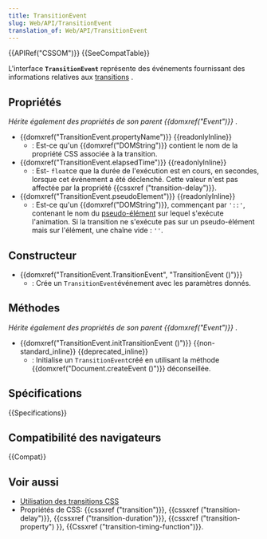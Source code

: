 ```yaml
---
title: TransitionEvent
slug: Web/API/TransitionEvent
translation_of: Web/API/TransitionEvent
---
```


{{APIRef("CSSOM")}} {{SeeCompatTable}}

L'interface **`TransitionEvent`** représente des événements fournissant des informations relatives aux [transitions](/fr/docs/Web/Guide/CSS/Using_CSS_transitions) .

## Propriétés

_Hérite également des propriétés de son parent {{domxref("Event")}}_ .

- {{domxref("TransitionEvent.propertyName")}} {{readonlyInline}}
  - : Est-ce qu'un {{domxref("DOMString")}} contient le nom de la propriété CSS associée à la transition.
- {{domxref("TransitionEvent.elapsedTime")}} {{readonlyInline}}
  - : Est- `float`ce que la durée de l'exécution est en cours, en secondes, lorsque cet événement a été déclenché. Cette valeur n'est pas affectée par la propriété {{cssxref ("transition-delay")}}.
- {{domxref("TransitionEvent.pseudoElement")}} {{readonlyInline}}
  - : Est-ce qu'un {{domxref("DOMString")}}, commençant par `'::'`, contenant le nom du [pseudo-élément](/fr/docs/Web/CSS/Pseudo-elements) sur lequel s'exécute l'animation. Si la transition ne s'exécute pas sur un pseudo-élément mais sur l'élément, une chaîne vide : `''`.

## Constructeur

- {{domxref("TransitionEvent.TransitionEvent", "TransitionEvent ()")}}
  - : Crée un `TransitionEvent`événement avec les paramètres donnés.

## Méthodes

_Hérite également des propriétés de son parent {{domxref("Event")}}_ .

- {{domxref("TransitionEvent.initTransitionEvent ()")}} {{non-standard_inline}} {{deprecated_inline}}
  - : Initialise un `TransitionEvent`créé en utilisant la méthode {{domxref("Document.createEvent ()")}} déconseillée.

## Spécifications

{{Specifications}}

## Compatibilité des navigateurs

{{Compat}}

## Voir aussi

- [Utilisation des transitions CSS](/fr/docs/Web/Guide/CSS/Using_CSS_transitions)
- Propriétés de CSS: {{cssxref ("transition")}}, {{cssxref ("transition-delay")}}, {{cssxref ("transition-duration")}}, {{cssxref ("transition-property") }}, {{Cssxref ("transition-timing-function")}}.
